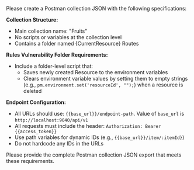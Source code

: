 Please create a Postman collection JSON with the following specifications:

**Collection Structure:**
- Main collection name: "Fruits"
- No scripts or variables at the collection level
- Contains a folder named {CurrentResource} Routes

**Rules Vulnerability Folder Requirements:**
- Include a folder-level script that:
  - Saves newly created Resource to the environment variables
  - Clears environment variable values by setting them to empty strings (e.g., `pm.environment.set('resourceId', "");`) when a resource is deleted
  
**Endpoint Configuration:**
- All URLs should use: `{{base_url}}/endpoint-path`. Value of `base_url` is `http://localhost:9040/api/v1`
- All requests must include the header: `Authorization: Bearer {{access_token}}`
- Use path variables for dynamic IDs (e.g., `{{base_url}}/item/:itemId}`)
- Do not hardcode any IDs in the URLs

Please provide the complete Postman collection JSON export that meets these requirements.